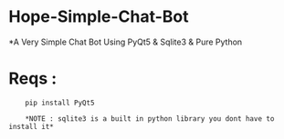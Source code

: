 # Hope-Simple-Chat-Bot
*A Very Simple Chat Bot Using PyQt5 &amp; Sqlite3 &amp; Pure Python




# Reqs :
        pip install PyQt5
        
        *NOTE : sqlite3 is a built in python library you dont have to install it*
